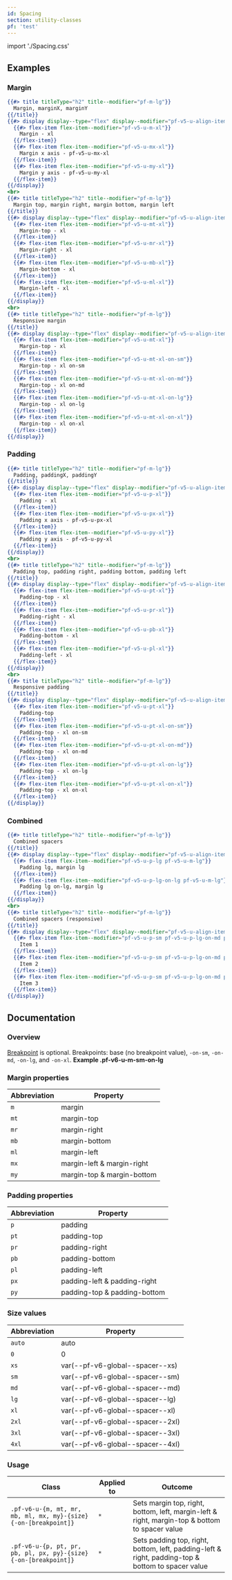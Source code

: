```yaml
---
id: Spacing
section: utility-classes
pf: 'test'
---
```

import './Spacing.css'

## Examples
<!-- {$pf} -->
### Margin
```hbs
{{#> title titleType="h2" title--modifier="pf-m-lg"}}
  Margin, marginX, marginY
{{/title}}
{{#> display display--type="flex" display--modifier="pf-v5-u-align-items-flex-start pf-v5-u-flex-wrap"}}
  {{#> flex-item flex-item--modifier="pf-v5-u-m-xl"}}
    Margin - xl
  {{/flex-item}}
  {{#> flex-item flex-item--modifier="pf-v5-u-mx-xl"}}
    Margin x axis - pf-v5-u-mx-xl
  {{/flex-item}}
  {{#> flex-item flex-item--modifier="pf-v5-u-my-xl"}}
    Margin y axis - pf-v5-u-my-xl
  {{/flex-item}}
{{/display}}
<br>
{{#> title titleType="h2" title--modifier="pf-m-lg"}}
  Margin top, margin right, margin bottom, margin left
{{/title}}
{{#> display display--type="flex" display--modifier="pf-v5-u-align-items-flex-start pf-v5-u-flex-wrap"}}
  {{#> flex-item flex-item--modifier="pf-v5-u-mt-xl"}}
    Margin-top - xl
  {{/flex-item}}
  {{#> flex-item flex-item--modifier="pf-v5-u-mr-xl"}}
    Margin-right - xl
  {{/flex-item}}
  {{#> flex-item flex-item--modifier="pf-v5-u-mb-xl"}}
    Margin-bottom - xl
  {{/flex-item}}
  {{#> flex-item flex-item--modifier="pf-v5-u-ml-xl"}}
    Margin-left - xl
  {{/flex-item}}
{{/display}}
<br>
{{#> title titleType="h2" title--modifier="pf-m-lg"}}
  Responsive margin
{{/title}}
{{#> display display--type="flex" display--modifier="pf-v5-u-align-items-flex-start pf-v5-u-flex-column pf-v5-u-flex-wrap"}}
  {{#> flex-item flex-item--modifier="pf-v5-u-mt-xl"}}
    Margin-top - xl
  {{/flex-item}}
  {{#> flex-item flex-item--modifier="pf-v5-u-mt-xl-on-sm"}}
    Margin-top - xl on-sm
  {{/flex-item}}
  {{#> flex-item flex-item--modifier="pf-v5-u-mt-xl-on-md"}}
    Margin-top - xl on-md
  {{/flex-item}}
  {{#> flex-item flex-item--modifier="pf-v5-u-mt-xl-on-lg"}}
    Margin-top - xl on-lg
  {{/flex-item}}
  {{#> flex-item flex-item--modifier="pf-v5-u-mt-xl-on-xl"}}
    Margin-top - xl on-xl
  {{/flex-item}}
{{/display}}
```

### Padding
```hbs
{{#> title titleType="h2" title--modifier="pf-m-lg"}}
  Padding, paddingX, paddingY
{{/title}}
{{#> display display--type="flex" display--modifier="pf-v5-u-align-items-flex-start pf-v5-u-flex-wrap"}}
  {{#> flex-item flex-item--modifier="pf-v5-u-p-xl"}}
    Padding - xl
  {{/flex-item}}
  {{#> flex-item flex-item--modifier="pf-v5-u-px-xl"}}
    Padding x axis - pf-v5-u-px-xl
  {{/flex-item}}
  {{#> flex-item flex-item--modifier="pf-v5-u-py-xl"}}
    Padding y axis - pf-v5-u-py-xl
  {{/flex-item}}
{{/display}}
<br>
{{#> title titleType="h2" title--modifier="pf-m-lg"}}
  Padding top, padding right, padding bottom, padding left
{{/title}}
{{#> display display--type="flex" display--modifier="pf-v5-u-align-items-flex-start pf-v5-u-flex-wrap"}}
  {{#> flex-item flex-item--modifier="pf-v5-u-pt-xl"}}
    Padding-top - xl
  {{/flex-item}}
  {{#> flex-item flex-item--modifier="pf-v5-u-pr-xl"}}
    Padding-right - xl
  {{/flex-item}}
  {{#> flex-item flex-item--modifier="pf-v5-u-pb-xl"}}
    Padding-bottom - xl
  {{/flex-item}}
  {{#> flex-item flex-item--modifier="pf-v5-u-pl-xl"}}
    Padding-left - xl
  {{/flex-item}}
{{/display}}
<br>
{{#> title titleType="h2" title--modifier="pf-m-lg"}}
  Responsive padding
{{/title}}
{{#> display display--type="flex" display--modifier="pf-v5-u-align-items-flex-start pf-v5-u-flex-column pf-v5-u-flex-wrap"}}
  {{#> flex-item flex-item--modifier="pf-v5-u-pt-xl"}}
    Padding-top
  {{/flex-item}}
  {{#> flex-item flex-item--modifier="pf-v5-u-pt-xl-on-sm"}}
    Padding-top - xl on-sm
  {{/flex-item}}
  {{#> flex-item flex-item--modifier="pf-v5-u-pt-xl-on-md"}}
    Padding-top - xl on-md
  {{/flex-item}}
  {{#> flex-item flex-item--modifier="pf-v5-u-pt-xl-on-lg"}}
    Padding-top - xl on-lg
  {{/flex-item}}
  {{#> flex-item flex-item--modifier="pf-v5-u-pt-xl-on-xl"}}
    Padding-top - xl on-xl
  {{/flex-item}}
{{/display}}
```

### Combined
```hbs
{{#> title titleType="h2" title--modifier="pf-m-lg"}}
  Combined spacers
{{/title}}
{{#> display display--type="flex" display--modifier="pf-v5-u-align-items-flex-start pf-v5-u-flex-wrap"}}
  {{#> flex-item flex-item--modifier="pf-v5-u-p-lg pf-v5-u-m-lg"}}
    Padding lg, margin lg
  {{/flex-item}}
  {{#> flex-item flex-item--modifier="pf-v5-u-p-lg-on-lg pf-v5-u-m-lg"}}
    Padding lg on-lg, margin lg
  {{/flex-item}}
{{/display}}
<br>
{{#> title titleType="h2" title--modifier="pf-m-lg"}}
  Combined spacers (responsive)
{{/title}}
{{#> display display--type="flex" display--modifier="pf-v5-u-align-items-flex-start pf-v5-u-flex-wrap"}}
  {{#> flex-item flex-item--modifier="pf-v5-u-p-sm pf-v5-u-p-lg-on-md pf-v5-u-mr-lg"}}
    Item 1
  {{/flex-item}}
  {{#> flex-item flex-item--modifier="pf-v5-u-p-sm pf-v5-u-p-lg-on-md pf-v5-u-mr-lg"}}
    Item 2
  {{/flex-item}}
  {{#> flex-item flex-item--modifier="pf-v5-u-p-sm pf-v5-u-p-lg-on-md pf-v5-u-ml-auto-on-xl"}}
    Item 3
  {{/flex-item}}
{{/display}}
```

## Documentation
### Overview
[Breakpoint](/developer-resources/global-css-variables#breakpoint-variables-and-class-suffixes) is optional. Breakpoints: base (no breakpoint value), `-on-sm`, `-on-md`, `-on-lg`, and `-on-xl`. **Example .pf-v6-u-m-sm-on-lg**

### Margin properties
| Abbreviation | Property |
| -- | -- |
| `m` |  margin |
| `mt` | margin-top |
| `mr` | margin-right |
| `mb` | margin-bottom |
| `ml` | margin-left |
| `mx` | margin-left & margin-right |
| `my` | margin-top & margin-bottom |

### Padding properties
| Abbreviation | Property |
| -- | -- |
| `p` |  padding |
| `pt` | padding-top |
| `pr` | padding-right |
| `pb` | padding-bottom |
| `pl` | padding-left |
| `px` | padding-left & padding-right |
| `py` | padding-top & padding-bottom |

### Size values
| Abbreviation | Property |
| -- | -- |
| `auto` |  auto |
| `0` | 0 |
| `xs` | var(--pf-v6-global--spacer--xs) |
| `sm` | var(--pf-v6-global--spacer--sm) |
| `md` | var(--pf-v6-global--spacer--md) |
| `lg` | var(--pf-v6-global--spacer--lg) |
| `xl` | var(--pf-v6-global--spacer--xl) |
| `2xl` | var(--pf-v6-global--spacer--2xl) |
| `3xl` | var(--pf-v6-global--spacer--3xl) |
| `4xl` | var(--pf-v6-global--spacer--4xl) |

### Usage
| Class | Applied to | Outcome |
| -- | -- | -- |
| `.pf-v6-u-{m, mt, mr, mb, ml, mx, my}-{size}{-on-[breakpoint]}`  | `*` |  Sets margin top, right, bottom, left, margin-left & right, margin-top & bottom to spacer value |
| `.pf-v6-u-{p, pt, pr, pb, pl, px, py}-{size}{-on-[breakpoint]}`  | `*` |  Sets padding top, right, bottom, left, padding-left & right, padding-top & bottom to spacer value |
